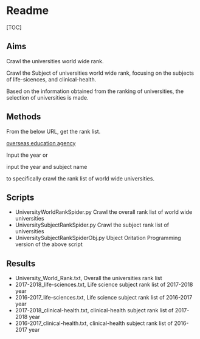 # Readme

[TOC]

## Aims

Crawl the universities world wide rank.

Crawl the Subject of universities world wide rank, focusing on the subjects of life-sicences, and clinical-health.

Based on the information obtained from the ranking of universities, the selection of universities is made.

## Methods

From the below URL, get the rank list.

[overseas education agency](http://www.betteredu.net/rankings/THE/2019-2020/top-1000.html)

Input the year or 

input the year and subject name

to specifically crawl the rank list of world wide universities.

## Scripts

* UniversityWorldRankSpider.py	Crawl the overall rank list of world wide universities
* UniversitySubjectRankSpider.py  Crawl the subject rank list of universities
* UniversitySubjectRankSpiderObj.py  Ubject Oritation Programming version of the above script

## Results

* University_World_Rank.txt, Overall the universities rank list 
* 2017-2018_life-sciences.txt, Life science subject rank list of 2017-2018 year
* 2016-2017_life-sciences.txt, Life science subject rank list of 2016-2017 year
* 2017-2018_clinical-health.txt, clinical-health subject rank list of 2017-2018 year
* 2016-2017_clinical-health.txt,  clinical-health subject rank list of 2016-2017 year